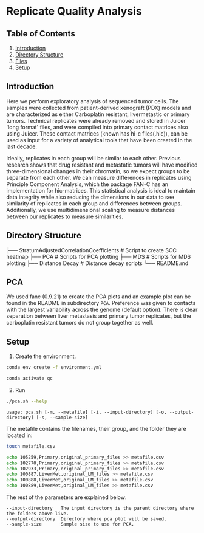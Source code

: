 # Replicate Quality Analysis

## Table of Contents
1. [Introduction](#introduction)
2. [Directory Structure](#directory-structure)
3. [Files](#files)
4. [Setup](#setup)

## Introduction

Here we perform exploratory analysis of sequenced tumor cells. The samples were collected from patient-derived xenograft (PDX) models and are characterized as either Carboplatin resistant, livermetastic or primary tumors. Technical replicates were already removed and stored in Juicer 'long format' files, and were compiled into primary contact matrices also using Juicer. These contact matrices (known has hi-c files(.hic)), can be used as input for a variety of analytical tools that have been created in the last decade. 

Ideally, replicates in each group will be similar to each other. Previous research shows that drug resistant and metastatic tumors will have modified three-dimensional changes in their chromatin, so we expect groups to be separate from each other. We can measure differences in replicates using Principle Component Analysis, which the package FAN-C has an implementation for hic-matrices. This statistical analysis is ideal to maintain data integrity while also reducing the dimensions in our data to see similarity of replicates in each group and differences between groups. Additionally, we use multidimensional scaling to measure distances between our replicates to measure similarities.

## Directory Structure

├── StratumAdjustedCorrelationCoefficients 	# Script to create SCC heatmap
├── PCA                     				# Scripts for PCA plotting
├── MDS                     				# Scripts for MDS plotting
├── Distance Decay          				# Distance decay scripts
└── README.md

## PCA

We used fanc (0.9.21) to create the PCA plots and an example plot can be found in the README in subdirectory ```PCA```. Preference was given to contacts with the largest variability across the genome (default option). There is clear separation between liver metastasis and primary tumor replicates, but the carboplatin resistant tumors do not group together as well. 

## Setup

1. Create the environment.

```bash
conda env create -f environment.yml
```

```bash
conda activate qc
```

2. Run

```bash
./pca.sh --help
```

```
usage: pca.sh [-m, --metafile] [-i, --input-directory] [-o, --output-directory] [-s, --sample-size]
```

The metafile contains the filenames, their group, and the folder they are located in:
```bash
touch metafile.csv

echo 105259,Primary,original_primary_files >> metafile.csv
echo 102770,Primary,original_primary_files >> metafile.csv
echo 102933,Primary,original_primary_files >> metafile.csv
echo 100887,LiverMet,original_LM_files >> metafile.csv
echo 100888,LiverMet,original_LM_files >> metafile.csv
echo 100889,LiverMet,original_LM_files >> metafile.csv
```

The rest of the parameters are explained below:
```
--input-directory	The input directory is the parent directory where the folders above live.
--output-directory	Directory where pca plot will be saved.
--sample-size		Sample size to use for PCA. 
```
